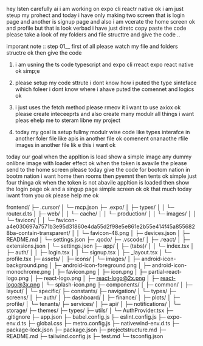 hey lsten carefully ai 
i am working on expo cli reactr native ok i am just steup my prohect and today i have only making two screen that is login page and another is signup page and also i am vcerate the home screen ok and profile but that is look verbad i have just diretc copy paste the code please 
take a look of my folders and file structtre and give the code ..


imporant note ::
step 01__ first of all please watch my file and folders structre ok then give the code 
1) i am usning the ts code typescript and expo cli rreact expo react native ok simp;e 

2) please setup my code sttrute i dont know how i puted the type sinteface wihich foleer i dont know where i ahave puted the 
comennet and logics ok 

3) i just uses the fetch method please rmeov it i want to use axiox ok please create inteceeprts and also create many modulr all things i want pleas ehelp me to steram libne my project 


4) today my goal is setup fullmy modulr wise code like types interafce in another foler file like apis in another file ok comenent onanaothe rfile images in another file lik e this i want ok 

today our goal when the appltion is load show a simple image any dummy onlibne image with loader effect ok 
when the token is avavile the please send to the home screen please today give the code for bootom nation in bootm nation i want 
home then rooms then pyemnt then tents ok simple just four thinga ok when the token is not abavile appltion is loaded then show the login page ok and a singup page simple screen ok ok that much today iwant from you ok please help me ok 


frontend/
├─ .cursor/
│  └─ mcp.json
├─ .expo/
│  ├─ types/
│  │  └─ router.d.ts
│  ├─ web/
│  │  └─ cache/
│  │     └─ production/
│  │        └─ images/
│  │           └─ favicon/
│  │              └─ favicon-a4e030697a7571b3e95d31860e4da55d2f98e5e861e2b55e414f45a8556828ba-contain-transparent/
│  │                 └─ favicon-48.png
│  ├─ devices.json
│  ├─ README.md
│  └─ settings.json
├─ .qodo/
├─ .vscode/
│  ├─ .react/
│  ├─ extensions.json
│  └─ settings.json
├─ app/
│  ├─ (tabs)/
│  │  └─ index.tsx
│  ├─ auth/
│  │  ├─ login.tsx
│  │  └─ signup.tsx
│  ├─ _layout.tsx
│  └─ profile.tsx
├─ assets/
│  ├─ icons/
│  └─ images/
│     ├─ android-icon-background.png
│     ├─ android-icon-foreground.png
│     ├─ android-icon-monochrome.png
│     ├─ favicon.png
│     ├─ icon.png
│     ├─ partial-react-logo.png
│     ├─ react-logo.png
│     ├─ react-logo@2x.png
│     ├─ react-logo@3x.png
│     └─ splash-icon.png
├─ components/
│  ├─ common/
│  ├─ layout/
│  └─ specific/
├─ constants/
├─ navigation/
│  └─ types/
├─ screens/
│  ├─ auth/
│  ├─ dashboard/
│  ├─ finance/
│  ├─ plots/
│  ├─ profile/
│  └─ tenants/
├─ services/
│  ├─ api/
│  ├─ notifications/
│  └─ storage/
├─ themes/
├─ types/
├─ utils/
│  └─ AuthProvider.tsx
├─ .gitignore
├─ app.json
├─ babel.config.js
├─ eslint.config.js
├─ expo-env.d.ts
├─ global.css
├─ metro.config.js
├─ nativewind-env.d.ts
├─ package-lock.json
├─ package.json
├─ projectstructure.md
├─ README.md
├─ tailwind.config.js
├─ test.md
└─ tsconfig.json
